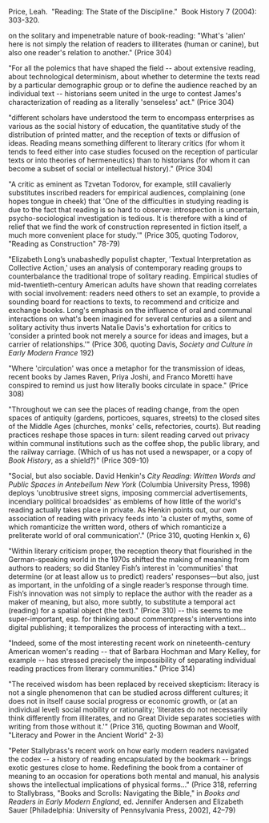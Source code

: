 Price, Leah.  "Reading: The State of the Discipline."  Book History 7 (2004): 303-320.


on the solitary and impenetrable nature of book-reading: "What's 'alien' here is not simply the relation of readers to illiterates (human or canine), but also one reader's relation to another." (Price 304)

"For all the polemics that have shaped the field -- about extensive reading, about technological determinism, about whether to determine the texts read by a particular demographic group or to define the audience reached by an individual text -- historians seem united in the urge to contest James's characterization of reading as a literally 'senseless' act." (Price 304)

"different scholars have understood the term to encompass enterprises as various as the social history of education, the quantitative study of the distribution of printed matter, and the reception of texts or diffusion of ideas. Reading means something different to literary critics (for whom it tends to feed either into case studies focused on the reception of particular texts or into theories of hermeneutics) than to historians (for whom it can become a subset of social or intellectual history)." (Price 304)

"A critic as eminent as Tzvetan Todorov, for example, still cavalierly substitutes inscribed readers for empirical audiences, complaining (one hopes tongue in cheek) that 'One of the difficulties in studying reading is due to the fact that reading is so hard to observe: introspection is uncertain, psycho-sociological investigation is tedious. It is therefore with a kind of relief that we find the work of construction represented in fiction itself, a much more convenient place for study.'" (Price 305, quoting Todorov, "Reading as Construction" 78-79)

"Elizabeth Long’s unabashedly populist chapter, 'Textual Interpretation as Collective Action,' uses an analysis of contemporary reading groups to counterbalance the traditional trope of solitary reading. Empirical studies of mid-twentieth-century American adults have shown that reading correlates with social involvement: readers need others to set an example, to provide a sounding board for reactions to texts, to recommend and criticize and exchange books. Long's emphasis on the influence of oral and communal interactions on what's been imagined for several centuries as a silent and solitary activity thus inverts Natalie Davis's exhortation for critics to 'consider a printed book not merely a source for ideas and images, but a carrier of relationships.'" (Price 306, quoting Davis, _Society and Culture in Early Modern France_ 192)

"Where 'circulation' was once a metaphor for the transmission of ideas, recent books by James Raven, Priya Joshi, and Franco Moretti have conspired to remind us just how literally books circulate in space." (Price 308)

"Throughout we can see the places of reading change, from the open spaces of antiquity (gardens, porticoes, squares, streets) to the closed sites of the Middle Ages (churches, monks' cells, refectories, courts). But reading practices reshape those spaces in turn: silent reading carved out privacy within communal institutions such as the coffee shop, the public library, and the railway carriage. (Which of us has not used a newspaper, or a copy of _Book History_, as a shield?)" (Price 309-10)

"Social, but also sociable. David Henkin's _City Reading: Written Words and Public Spaces in Antebellum New York_ (Columbia University Press, 1998) deploys 'unobtrusive street signs, imposing commercial advertisements, incendiary political broadsides' as emblems of how little of the world's reading actually takes place in private. As Henkin points out, our own association of reading with privacy feeds into 'a cluster of myths, some of which romanticize the written word, others of which romanticize a preliterate world of oral communication'." (Price 310, quoting Henkin x, 6)

"Within literary criticism proper, the reception theory that flourished in the German-speaking world in the 1970s shifted the making of meaning from authors to readers; so did Stanley Fish’s interest in 'communities' that determine (or at least allow us to predict) readers' responses—but also, just as important, in the unfolding of a single reader’s response through time. Fish’s innovation was not simply to replace the author with the reader as a maker of meaning, but also, more subtly, to substitute a temporal act (reading) for a spatial object (the text)." (Price 310) -- this seems to me super-important, esp. for thinking about commentpress's interventions into digital publishing; it temporalizes the process of interacting with a text...

"Indeed, some of the most interesting recent work on nineteenth-century American women's reading -- that of Barbara Hochman and Mary Kelley, for example -- has stressed precisely the impossibility of separating individual reading practices from literary communities." (Price 314)

"The received wisdom has been replaced by received skepticism: literacy is not a single phenomenon that can be studied across different cultures; it does not in itself cause social progress or economic growth, or (at an individual level) social mobility or rationality; 'literates do not necessarily think differently from illiterates, and no Great Divide separates societies with writing from those without it.'" (Price 316, quoting Bowman and Woolf, "Literacy and Power in the Ancient World" 2-3)

"Peter Stallybrass's recent work on how early modern readers navigated the codex -- a history of reading encapsulated by the bookmark -- brings exotic gestures close to home. Redefining the book from a container of meaning to an occasion for operations both mental and manual, his analysis shows the intellectual implications of physical forms..." (Price 318, referring to Stallybrass, "Books and Scrolls: Navigating the Bible," in _Books and Readers in Early Modern England_, ed. Jennifer Andersen and Elizabeth Sauer [Philadelphia: University of Pennsylvania Press, 2002], 42–79)

